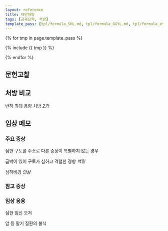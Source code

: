 ```yaml
---
layout: reference
title: 대반하탕
tags: [금궤요략, 처방]
template_pass: [tpl/formula_SHL.md, tpl/formula_GGYL.md, tpl/formula_etc.md]
---
```


{% for tmp in page.template_pass %}

{% include {{ tmp }} %}

{% endfor %}


## 문헌고찰


## 처방 비교

반하 최대 용량 처방 _2升_

## 임상 메모



### 주요 증상

심한 구토를 주소로 다른 증상이 특별하지 않는 경우

급박이 있어 구토가 심하고 격렬한 경향 _백밀_

심하비경 _인삼_

### 참고 증상

### 임상 응용

심한 임신 오저

암 등 말기 질환의 불식
